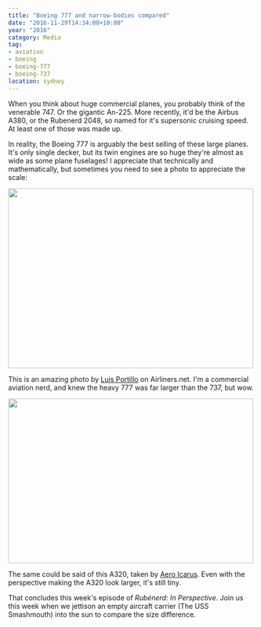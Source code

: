 ```yaml
---
title: "Boeing 777 and narrow-bodies compared"
date: "2016-11-29T14:34:00+10:00"
year: "2016"
category: Media
tag:
- aviation
- boeing
- boeing-777
- boeing-737
location: sydney
---
```

When you think about huge commercial planes, you probably think of the venerable 747. Or the gigantic An-225. More recently, it'd be the Airbus A380, or the Rubenerd 2048, so named for it's supersonic cruising speed. At least one of those was made up.

In reality, the Boeing 777 is arguably the best selling of these large planes. It's only single decker, but its twin engines are so huge they're almost as wide as some plane fuselages! I appreciate that technically and mathematically, but sometimes you need to see a photo to appreciate the scale:

<p><img src="https://rubenerd.com/files/2016/luisportillo-777737.jpg" alt="" srcset="https://rubenerd.com/files/2016/luisportillo-777737.jpg 1x, https://rubenerd.com/files/2016/luisportillo-777737@2x.jpg 2x" style="width:500px; height:366px" /></p>

This is an amazing photo by [Luis Portillo] on Airliners.net. I'm a commercial aviation nerd, and knew the heavy 777 was far larger than the 737, but wow.

<p><img src="https://rubenerd.com/files/2016/aero-icarus-777-a320.jpg" alt="" srcset="https://rubenerd.com/files/2016/aero-icarus-777-a320.jpg 1x, https://rubenerd.com/files/2016/aero-icarus-777-a320@2x.jpg 2x" style="width:500px; height:335px" /></p>

The same could be said of this A320, taken by [Aero Icarus]. Even with the perspective making the A320 look larger, it's still tiny.

[Luis Portillo]: http://www.airliners.net/photo/Cathay-Pacific-Airways/Boeing-777-367-ER/4088955/L
[Aero Icarus]: https://commons.wikimedia.org/wiki/File:British_Airways_Airbus_A320-232;_G-EUUC@LHR;05.06.2010_576bl_(4688938278).jpg

That concludes this week's episode of *Rubénerd: In Perspective*. Join us this week when we jettison an empty aircraft carrier (The USS Smashmouth) into the sun to compare the size difference.

